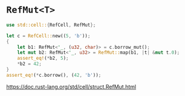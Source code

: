 # `RefMut<T>`

```rust
use std::cell::{RefCell, RefMut};

let c = RefCell::new((5, 'b'));
{
    let b1: RefMut<'_, (u32, char)> = c.borrow_mut();
    let mut b2: RefMut<'_, u32> = RefMut::map(b1, |t| &mut t.0);
    assert_eq!(*b2, 5);
    *b2 = 42;
}
assert_eq!(*c.borrow(), (42, 'b'));
```

https://doc.rust-lang.org/std/cell/struct.RefMut.html